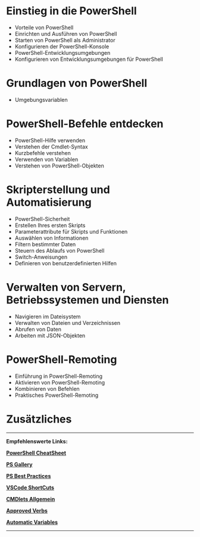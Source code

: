 # Einstieg in die PowerShell
- Vorteile von PowerShell
- Einrichten und Ausführen von PowerShell
- Starten von PowerShell als Administrator
- Konfigurieren der PowerShell-Konsole
- PowerShell-Entwicklungsumgebungen
- Konfigurieren von Entwicklungsumgebungen für PowerShell
# Grundlagen von PowerShell
- Umgebungsvariablen
# PowerShell-Befehle entdecken
- PowerShell-Hilfe verwenden
- Verstehen der Cmdlet-Syntax
- Kurzbefehle verstehen
- Verwenden von Variablen
- Verstehen von PowerShell-Objekten
# Skripterstellung und Automatisierung
- PowerShell-Sicherheit
- Erstellen Ihres ersten Skripts
- Parameterattribute für Skripts und Funktionen
- Auswählen von Informationen
- Filtern bestimmter Daten
- Steuern des Ablaufs von PowerShell
- Switch-Anweisungen
- Definieren von benutzerdefinierten Hilfen
# Verwalten von Servern, Betriebssystemen und Diensten
- Navigieren im Dateisystem
- Verwalten von Dateien und Verzeichnissen
- Abrufen von Daten
- Arbeiten mit JSON-Objekten
# PowerShell-Remoting
- Einführung in PowerShell-Remoting
- Aktivieren von PowerShell-Remoting
- Kombinieren von Befehlen
- Praktisches PowerShell-Remoting
# Zusätzliches
---
**Empfehlenswerte Links:**

**[PowerShell CheatSheet](https://cdn.comparitech.com/wp-content/uploads/2018/08/Comparitech-Powershell-cheatsheet.pdf)**

**[PS Gallery](https://www.powershellgallery.com)**

**[PS Best Practices](https://www.scriptrunner.com/en/blog/5-powershell-scripting-best-practices/)**

**[VSCode ShortCuts](https://code.visualstudio.com/shortcuts/keyboard-shortcuts-windows.pdf)**

**[CMDlets Allgemein](https://learn.microsoft.com/en-us/powershell/scripting/developer/cmdlet/cmdlet-overview?view=powershell-5.1)**

**[Approved Verbs](https://learn.microsoft.com/en-us/powershell/scripting/developer/cmdlet/approved-verbs-for-windows-powershell-commands?view=powershell-7.3)**

**[Automatic Variables](https://learn.microsoft.com/en-us/powershell/module/microsoft.powershell.core/about/about_automatic_variables?view=powershell-7.3)**

---

